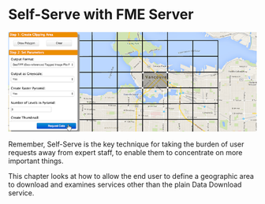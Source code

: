 # Self-Serve with FME Server

![](./Images/Img5.000.SelfServeIntroImage.png)

Remember, Self-Serve is the key technique for taking the burden of user requests away from expert staff, to enable them to concentrate on more important things.

This chapter looks at how to allow the end user to define a geographic area to download and examines services other than the plain Data Download service.